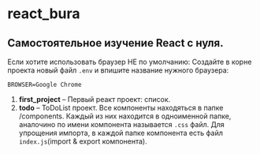 # react_bura

## Cамостоятельное изучение React с нуля.

Если хотите использовать браузер НЕ по умолчанию: Создайте в корне проекта новый файл `.env` и впишите название нужного браузера:

```
BROWSER=Google Chrome
```

1. **first_project** – Первый реакт проект: список.
2. **todo** – ToDoList проект. Все компоненты находяться в папке /components. Каждый из них находится в одноименной папке, аналочино по имени компонента называется `.css` файл. Для упрощения импорта, в каждой папке компонента есть файл `index.js`(import & export компонента).
